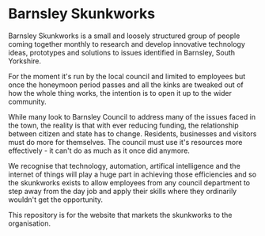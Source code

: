 # Barnsley Skunkworks

Barnsley Skunkworks is a small and loosely structured group of people coming together monthly to research and develop innovative technology ideas, prototypes and solutions to issues identified in Barnsley, South Yorkshire.

For the moment it's run by the local council and limited to employees but once the honeymoon period passes and all the kinks are tweaked out of how the whole thing works, the intention is to open it up to the wider community.

While many look to Barnsley Council to address many of the issues faced in the town, the reality is that with ever reducing funding, the relationship between citizen and state has to change. Residents, businesses and visitors must do more for themselves. The council must use it's resources more effectively - it can't do as much as it once did anymore.

We recognise that technology, automation, artifical intelligence and the internet of things will play a huge part in achieving those efficiencies and so the skunkworks exists to allow employees from any council department to step away from the day job and apply their skills where they ordinarily wouldn't get the opportunity.

This repository is for the website that markets the skunkworks to the organisation.